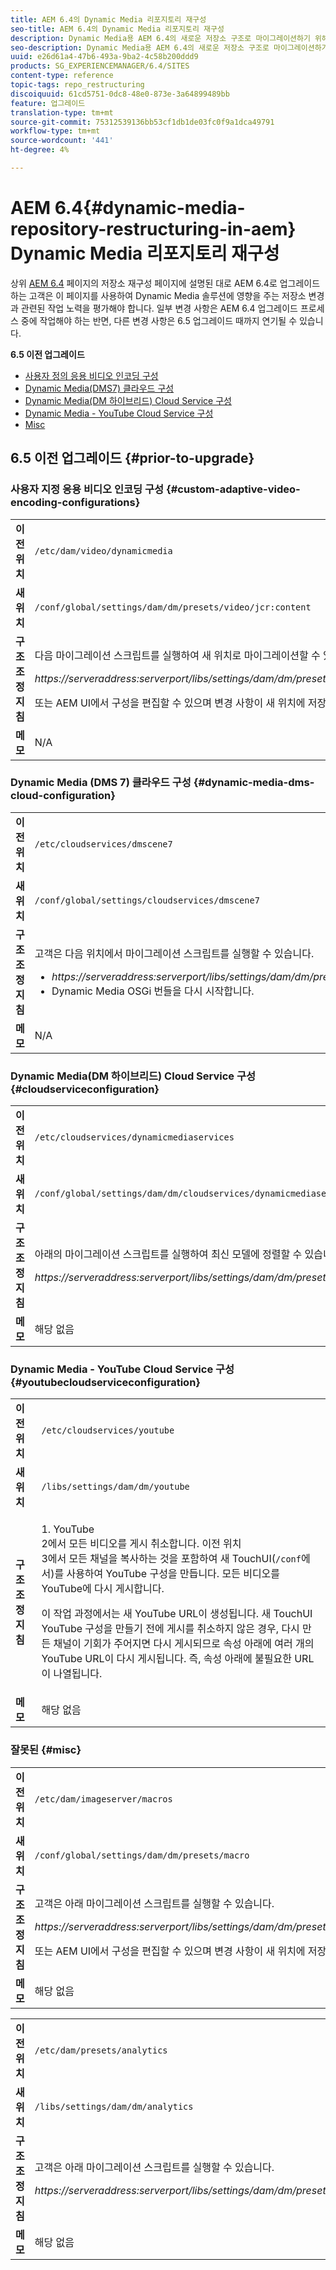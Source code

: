 ```yaml
---
title: AEM 6.4의 Dynamic Media 리포지토리 재구성
seo-title: AEM 6.4의 Dynamic Media 리포지토리 재구성
description: Dynamic Media용 AEM 6.4의 새로운 저장소 구조로 마이그레이션하기 위해 필요한 변경 사항을 수행하는 방법을 알아봅니다.
seo-description: Dynamic Media용 AEM 6.4의 새로운 저장소 구조로 마이그레이션하기 위해 필요한 변경 사항을 수행하는 방법을 알아봅니다.
uuid: e26d61a4-47b6-493a-9ba2-4c58b200ddd9
products: SG_EXPERIENCEMANAGER/6.4/SITES
content-type: reference
topic-tags: repo_restructuring
discoiquuid: 61cd5751-0dc8-48e0-873e-3a64899489bb
feature: 업그레이드
translation-type: tm+mt
source-git-commit: 75312539136bb53cf1db1de03fc0f9a1dca49791
workflow-type: tm+mt
source-wordcount: '441'
ht-degree: 4%

---
```



# AEM 6.4{#dynamic-media-repository-restructuring-in-aem} Dynamic Media 리포지토리 재구성

상위 [AEM 6.4](/help/sites-deploying/repository-restructuring.md) 페이지의 저장소 재구성 페이지에 설명된 대로 AEM 6.4로 업그레이드하는 고객은 이 페이지를 사용하여 Dynamic Media 솔루션에 영향을 주는 저장소 변경과 관련된 작업 노력을 평가해야 합니다. 일부 변경 사항은 AEM 6.4 업그레이드 프로세스 중에 작업해야 하는 반면, 다른 변경 사항은 6.5 업그레이드 때까지 연기될 수 있습니다.

**6.5 이전 업그레이드**

* [사용자 정의 응용 비디오 인코딩 구성](/help/sites-deploying/dynamicmedia-repository-restructuring-in-aem-6-4.md#custom-adaptive-video-encoding-configurations)
* [Dynamic Media(DMS7) 클라우드 구성](/help/sites-deploying/dynamicmedia-repository-restructuring-in-aem-6-4.md#dynamic-media-dms-cloud-configuration)
* [Dynamic Media(DM 하이브리드) Cloud Service 구성](/help/sites-deploying/dynamicmedia-repository-restructuring-in-aem-6-4.md#cloudserviceconfiguration)
* [Dynamic Media - YouTube Cloud Service 구성](/help/sites-deploying/dynamicmedia-repository-restructuring-in-aem-6-4.md#youtubecloudserviceconfiguration)
* [Misc](/help/sites-deploying/dynamicmedia-repository-restructuring-in-aem-6-4.md#misc)

## 6.5 이전 업그레이드 {#prior-to-upgrade}

### 사용자 지정 응용 비디오 인코딩 구성 {#custom-adaptive-video-encoding-configurations}

<table> 
 <tbody>
  <tr>
   <td><strong>이전 위치</strong></td> 
   <td><code>/etc/dam/video/dynamicmedia</code></td> 
  </tr>
  <tr>
   <td><strong>새 위치</strong></td> 
   <td><code>/conf/global/settings/dam/dm/presets/video/jcr:content</code></td> 
  </tr>
  <tr>
   <td><strong>구조 조정 지침</strong></td> 
   <td><p>다음 마이그레이션 스크립트를 실행하여 새 위치로 마이그레이션할 수 있습니다.</p> <p><em>https://serveraddress:serverport/libs/settings/dam/dm/presets.migratedmcontent.json</em></p> <p>또는 AEM UI에서 구성을 편집할 수 있으며 변경 사항이 새 위치에 저장됩니다.</p> </td> 
  </tr>
  <tr>
   <td><strong>메모</strong></td> 
   <td>N/A<br /> </td> 
  </tr>
 </tbody>
</table>

### Dynamic Media (DMS 7) 클라우드 구성 {#dynamic-media-dms-cloud-configuration}

<table> 
 <tbody>
  <tr>
   <td><strong>이전 위치</strong></td> 
   <td><code>/etc/cloudservices/dmscene7</code></td> 
  </tr>
  <tr>
   <td><strong>새 위치</strong></td> 
   <td><code>/conf/global/settings/cloudservices/dmscene7</code></td> 
  </tr>
  <tr>
   <td><strong>구조 조정 지침</strong></td> 
   <td><p>고객은 다음 위치에서 마이그레이션 스크립트를 실행할 수 있습니다.<br /> </p> 
    <ul> 
     <li><em>https://serveraddress:serverport/libs/settings/dam/dm/presets.migratedmcontent.json</em></li> 
     <li>Dynamic Media OSGi 번들을 다시 시작합니다.</li> 
    </ul> </td> 
  </tr>
  <tr>
   <td><strong>메모</strong></td> 
   <td>N/A</td> 
  </tr>
 </tbody>
</table>

### Dynamic Media(DM 하이브리드) Cloud Service 구성 {#cloudserviceconfiguration}

<table> 
 <tbody>
  <tr>
   <td><strong>이전 위치</strong></td> 
   <td><code>/etc/cloudservices/dynamicmediaservices</code></td> 
  </tr>
  <tr>
   <td><strong>새 위치</strong></td> 
   <td><code>/conf/global/settings/dam/dm/cloudservices/dynamicmediaservices</code></td> 
  </tr>
  <tr>
   <td><strong>구조 조정 지침</strong></td> 
   <td><p>아래의 마이그레이션 스크립트를 실행하여 최신 모델에 정렬할 수 있습니다.</p> <p><em>https://serveraddress:serverport/libs/settings/dam/dm/presets.migratedmcontent.jso</em></p> </td> 
  </tr>
  <tr>
   <td><strong>메모</strong></td> 
   <td>해당 없음<br /> </td> 
  </tr>
 </tbody>
</table>

### Dynamic Media - YouTube Cloud Service 구성 {#youtubecloudserviceconfiguration}

<table> 
 <tbody>
  <tr>
   <td><strong>이전 위치</strong></td> 
   <td><code>/etc/cloudservices/youtube</code></td> 
  </tr>
  <tr>
   <td><strong>새 위치</strong></td> 
   <td><code>/libs/settings/dam/dm/youtube</code></td> 
  </tr>
  <tr>
   <td><strong>구조 조정 지침</strong></td> 
   <td><p>1. YouTube<br /> 2에서 모든 비디오를 게시 취소합니다. 이전 위치<br /> 3에서 모든 채널을 복사하는 것을 포함하여 새 TouchUI(<code>/conf</code>에서)를 사용하여 YouTube 구성을 만듭니다. 모든 비디오를 YouTube에 다시 게시합니다.</p> <p>이 작업 과정에서는 새 YouTube URL이 생성됩니다. 새 TouchUI YouTube 구성을 만들기 전에 게시를 취소하지 않은 경우, 다시 만든 채널이 기회가 주어지면 다시 게시되므로 속성 아래에 여러 개의 YouTube URL이 다시 게시됩니다. 즉, 속성 아래에 불필요한 URL이 나열됩니다.</p> </td> 
  </tr>
  <tr>
   <td><strong>메모</strong></td> 
   <td>해당 없음<br /> </td> 
  </tr>
 </tbody>
</table>

### 잘못된 {#misc}

<table> 
 <tbody>
  <tr>
   <td><strong>이전 위치</strong></td> 
   <td><code>/etc/dam/imageserver/macros</code></td> 
  </tr>
  <tr>
   <td><strong>새 위치</strong></td> 
   <td><code>/conf/global/settings/dam/dm/presets/macro</code></td> 
  </tr>
  <tr>
   <td><strong>구조 조정 지침</strong></td> 
   <td><p>고객은 아래 마이그레이션 스크립트를 실행할 수 있습니다.</p> <p><em>https://serveraddress:serverport/libs/settings/dam/dm/presets.migratedmcontent.json</em></p> <p>또는 AEM UI에서 구성을 편집할 수 있으며 변경 사항이 새 위치에 저장됩니다.</p> </td> 
  </tr>
  <tr>
   <td><strong>메모</strong></td> 
   <td>해당 없음</td> 
  </tr>
 </tbody>
</table>

<table> 
 <tbody>
  <tr>
   <td><strong>이전 위치</strong></td> 
   <td><code>/etc/dam/presets/analytics</code></td> 
  </tr>
  <tr>
   <td><strong>새 위치</strong></td> 
   <td><code>/libs/settings/dam/dm/analytics</code></td> 
  </tr>
  <tr>
   <td><strong>구조 조정 지침</strong></td> 
   <td><p>고객은 아래 마이그레이션 스크립트를 실행할 수 있습니다.</p> <p><em>https://serveraddress:serverport/libs/settings/dam/dm/presets.migratedmcontent.json</em></p> </td> 
  </tr>
  <tr>
   <td><strong>메모</strong></td> 
   <td>해당 없음</td> 
  </tr>
 </tbody>
</table>

